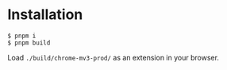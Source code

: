 # Installation

```
$ pnpm i
$ pnpm build
```

Load `./build/chrome-mv3-prod/` as an extension in your browser.
